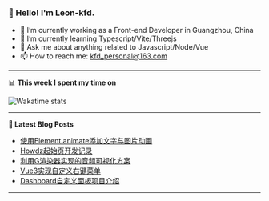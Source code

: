 ### 👋 Hello! I'm Leon-kfd.

- 🔭 I’m currently working as a Front-end Developer in Guangzhou, China
- 🌱 I’m currently learning Typescript/Vite/Threejs
- 💬 Ask me about anything related to Javascript/Node/Vue
- 📫 How to reach me: <a rel="me" href="mailto://kfd_personal@163.com">kfd_personal@163.com</a>

-------

📊 **This week I spent my time on**

![Wakatime stats](https://github-readme-stats-taupe-two.vercel.app/api/wakatime?username=leon_kfd&hide_title=true&hide_border=true&langs_count=5)

-------

**📝 Latest Blog Posts**

<!-- BLOG-POST-LIST:START -->
- [使用Element.animate添加文字与图片动画](https://kongfandong.cn/blog/element-animate/)
- [Howdz起始页开发记录](https://kongfandong.cn/blog/design-of-howdz/)
- [利用G渲染器实现的音频可视化方案](https://kongfandong.cn/blog/g-music-visualizer/)
- [Vue3实现自定义右键菜单](https://kongfandong.cn/blog/mouse-menu-introduction/)
- [Dashboard自定义面板项目介绍](https://kongfandong.cn/blog/design-of-dashboard/)
<!-- BLOG-POST-LIST:END -->

-------
